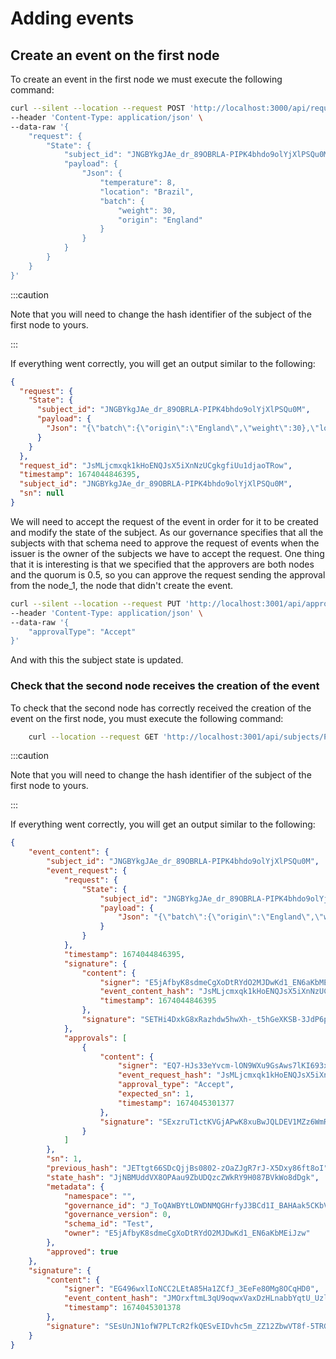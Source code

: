 # Adding events

## Create an event on the first node

To create an event in the first node we must execute the following command:

```bash
curl --silent --location --request POST 'http://localhost:3000/api/requests' \
--header 'Content-Type: application/json' \
--data-raw '{
    "request": {
        "State": {
            "subject_id": "JNGBYkgJAe_dr_89OBRLA-PIPK4bhdo9olYjXlPSQu0M",
            "payload": {
                "Json": {
                    "temperature": 8,
                    "location": "Brazil",
                    "batch": {
                        "weight": 30,
                        "origin": "England"
                    }
                }
            }
        }
    }
}'
```

:::caution

Note that you will need to change the hash identifier of the subject of the first node to yours.

:::

If everything went correctly, you will get an output similar to the following:

```json
{
  "request": {
    "State": {
      "subject_id": "JNGBYkgJAe_dr_89OBRLA-PIPK4bhdo9olYjXlPSQu0M",
      "payload": {
        "Json": "{\"batch\":{\"origin\":\"England\",\"weight\":30},\"location\":\"Brazil\",\"temperature\":8}"
      }
    }
  },
  "request_id": "JsMLjcmxqk1kHoENQJsX5iXnNzUCgkgfiUu1djaoTRow",
  "timestamp": 1674044846395,
  "subject_id": "JNGBYkgJAe_dr_89OBRLA-PIPK4bhdo9olYjXlPSQu0M",
  "sn": null
}
```

We will need to accept the request of the event in order for it to be created and modify the state of the subject. As our governance specifies that all the subjects with that schema need to approve the request of events when the issuer is the owner of the subjects we have to accept the request. One thing that it is interesting is that we specified that the approvers are both nodes and the quorum is 0.5, so you can approve the request sending the approval from the node_1, the node that didn't create the event.

```bash
curl --silent --location --request PUT 'http://localhost:3001/api/approvals/JsMLjcmxqk1kHoENQJsX5iXnNzUCgkgfiUu1djaoTRow' \
--header 'Content-Type: application/json' \
--data-raw '{
    "approvalType": "Accept"
}'
```

And with this the subject state is updated.

### Check that the second node receives the creation of the event

To check that the second node has correctly received the creation of the event on the first node, you must execute the following command:

```bash
    curl --location --request GET 'http://localhost:3001/api/subjects/Paste your hash identifier here/events/1/'
```

:::caution

Note that you will need to change the hash identifier of the subject of the first node to yours.

:::

If everything went correctly, you will get an output similar to the following:

```json
{
    "event_content": {
        "subject_id": "JNGBYkgJAe_dr_89OBRLA-PIPK4bhdo9olYjXlPSQu0M",
        "event_request": {
            "request": {
                "State": {
                    "subject_id": "JNGBYkgJAe_dr_89OBRLA-PIPK4bhdo9olYjXlPSQu0M",
                    "payload": {
                        "Json": "{\"batch\":{\"origin\":\"England\",\"weight\":30},\"location\":\"Brazil\",\"temperature\":8}"
                    }
                }
            },
            "timestamp": 1674044846395,
            "signature": {
                "content": {
                    "signer": "E5jAfbyK8sdmeCgXoDtRYdO2MJDwKd1_EN6aKbMEiJzw",
                    "event_content_hash": "JsMLjcmxqk1kHoENQJsX5iXnNzUCgkgfiUu1djaoTRow",
                    "timestamp": 1674044846395
                },
                "signature": "SETHi4DxkG8xRazhdw5hwXh-_t5hGeXKSB-3JdP6pdEjw_XUHyIuoY5_POouKwc-gVpSnjpIbJWd_kgrcMLuOEBA"
            },
            "approvals": [
                {
                    "content": {
                        "signer": "EQ7-HJs33eYvcm-lON9WXu9GsAws7lKI693xDIegftLw",
                        "event_request_hash": "JsMLjcmxqk1kHoENQJsX5iXnNzUCgkgfiUu1djaoTRow",
                        "approval_type": "Accept",
                        "expected_sn": 1,
                        "timestamp": 1674045301377
                    },
                    "signature": "SExzruT1ctKVGjAPwK8xuBwJQLDEV1MZz6WmRHFFlyTgajmUncS4BdjOf0Du3WsD8W8qsKELClLahgGWSa16rdBw"
                }
            ]
        },
        "sn": 1,
        "previous_hash": "JETtgt66SDcQjjBs0802-zOaZJgR7rJ-X5Dxy86ft8oI",
        "state_hash": "JjNBMUddVX8OPAau9ZbUDQzcZWkRY9H087BVkWo8dDgk",
        "metadata": {
            "namespace": "",
            "governance_id": "J_ToQAWBYtLOWDNMQGHrfyJ3BCd1I_BAHAak5CKbV1n4",
            "governance_version": 0,
            "schema_id": "Test",
            "owner": "E5jAfbyK8sdmeCgXoDtRYdO2MJDwKd1_EN6aKbMEiJzw"
        },
        "approved": true
    },
    "signature": {
        "content": {
            "signer": "EG496wxlIoNCC2LEtA85Ha1ZCfJ_3EeFe80Mg8OCqHD0",
            "event_content_hash": "JMOrxftmL3qU9oqwxVaxDzHLnabbYqtU_UzlarWSiC9s",
            "timestamp": 1674045301378
        },
        "signature": "SEsUnJN1ofW7PLTcR2fkQESvEIDvhc5m_ZZ12ZbwVT8f-5TRGkAU6rPiwXo1-u_Pzl1CChSYmEeyLhqyIFwT1KCQ"
    }
}
```

